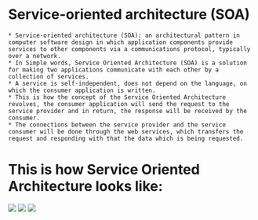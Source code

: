 # Service-oriented architecture (SOA)

    * Service-oriented architecture (SOA): an architectural pattern in computer software design in which application components provide services to other components via a communications protocol, typically over a network.
    * In Simple words, Service Oriented Architecture (SOA) is a solution for making two applications communicate with each other by a collection of services. 
    * A service is self-independent, does not depend on the language, on which the consumer application is written. 
    * This is how the concept of the Service Oriented Architecture revolves, the consumer application will send the request to the service provider and in return, the response will be received by the consumer. 
    * The connections between the service provider and the service consumer will be done through the web services, which transfers the request and responding with that the data which is being requested.

# This is how Service Oriented Architecture looks like:

<img src="https://techaffinity.com/blog/wp-content/uploads/2015/08/soaInner1.jpg">

<img src="https://files.speakerdeck.com/presentations/c73247302d3b013123e50ea4b08f9aa8/slide_1.jpg">

<img src="https://files.speakerdeck.com/presentations/c73247302d3b013123e50ea4b08f9aa8/slide_2.jpg">